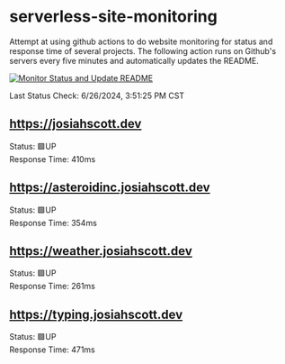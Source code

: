 # serverless-site-monitoring
Attempt at using github actions to do website monitoring for status and response time of several projects. The following action runs on Github's servers every five minutes and automatically updates the README.  

[![Monitor Status and Update README](https://github.com/JosiahSco/serverless-site-monitoring/actions/workflows/monitor.yaml/badge.svg)](https://github.com/JosiahSco/serverless-site-monitoring/actions/workflows/monitor.yaml)

Last Status Check: 6/26/2024, 3:51:25 PM CST

## https://josiahscott.dev
Status: 🟩UP  
Response Time: 410ms

## https://asteroidinc.josiahscott.dev
Status: 🟩UP  
Response Time: 354ms

## https://weather.josiahscott.dev
Status: 🟩UP  
Response Time: 261ms

## https://typing.josiahscott.dev
Status: 🟩UP  
Response Time: 471ms

